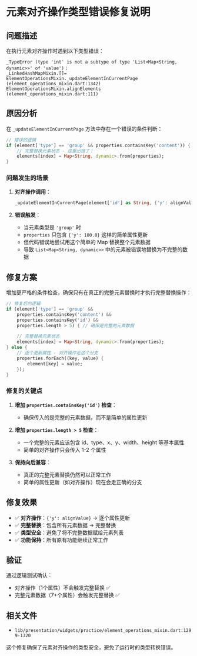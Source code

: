 # 元素对齐操作类型错误修复说明

## 问题描述

在执行元素对齐操作时遇到以下类型错误：
```
_TypeError (type 'int' is not a subtype of type 'List<Map<String, dynamic>>' of 'value')；
_LinkedHashMapMixin.[]= 
ElementOperationsMixin._updateElementInCurrentPage (element_operations_mixin.dart:1342)
ElementOperationsMixin.alignElements (element_operations_mixin.dart:111)
```

## 原因分析

在 `_updateElementInCurrentPage` 方法中存在一个错误的条件判断：

```dart
// 错误的逻辑
if (element['type'] == 'group' && properties.containsKey('content')) {
    // 完整替换元素状态 - 这里出错了！
    elements[index] = Map<String, dynamic>.from(properties);
}
```

### 问题发生的场景

1. **对齐操作调用**：
   ```dart
   _updateElementInCurrentPage(element['id'] as String, {'y': alignValue});
   ```

2. **错误触发**：
   - 当元素类型是 `'group'` 时
   - `properties` 只包含 `{'y': 100.0}` 这样的简单属性更新
   - 但代码错误地尝试用这个简单的 Map 替换整个元素数据
   - 导致 `List<Map<String, dynamic>>` 中的元素被错误地替换为不完整的数据

## 修复方案

增加更严格的条件检查，确保只有在真正的完整元素替换时才执行完整替换操作：

```dart
// 修复后的逻辑
if (element['type'] == 'group' && 
    properties.containsKey('content') && 
    properties.containsKey('id') &&
    properties.length > 5) { // 确保是完整的元素数据
    
    // 完整替换元素状态
    elements[index] = Map<String, dynamic>.from(properties);
} else {
    // 逐个更新属性 - 对齐操作走这个分支
    properties.forEach((key, value) {
        element[key] = value;
    });
}
```

### 修复的关键点

1. **增加 `properties.containsKey('id')` 检查**：
   - 确保传入的是完整的元素数据，而不是简单的属性更新

2. **增加 `properties.length > 5` 检查**：
   - 一个完整的元素应该包含 id、type、x、y、width、height 等基本属性
   - 简单的对齐操作只会传入 1-2 个属性

3. **保持向后兼容**：
   - 真正的完整元素替换仍然可以正常工作
   - 简单的属性更新（如对齐操作）现在会走正确的分支

## 修复效果

- ✅ **对齐操作**：`{'y': alignValue}` → 逐个属性更新
- ✅ **完整替换**：包含所有元素数据 → 完整替换
- ✅ **类型安全**：避免了将不完整数据赋给元素列表
- ✅ **功能保持**：所有原有功能继续正常工作

## 验证

通过逻辑测试确认：
- 对齐操作（1个属性）不会触发完整替换 ✅
- 完整元素数据（7+个属性）会触发完整替换 ✅

## 相关文件

- `lib/presentation/widgets/practice/element_operations_mixin.dart:1299-1320`

这个修复确保了元素对齐操作的类型安全，避免了运行时的类型转换错误。
